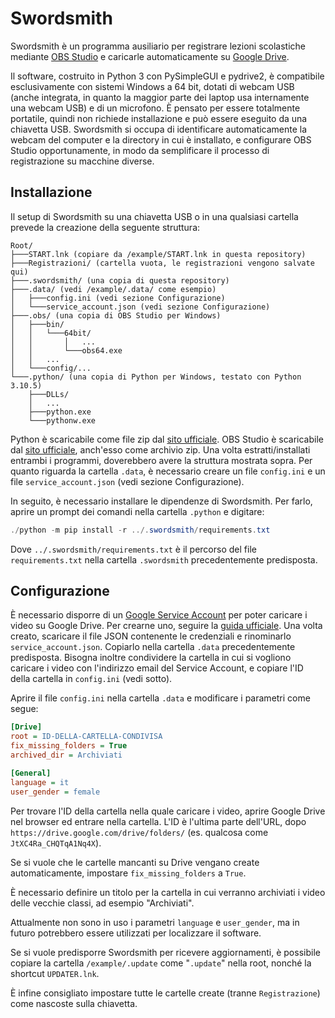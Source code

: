 # Swordsmith

Swordsmith è un programma ausiliario per registrare lezioni scolastiche mediante [OBS Studio](https://obsproject.com/) e caricarle automaticamente su [Google Drive](https://www.google.com/drive/).

Il software, costruito in Python 3 con PySimpleGUI e pydrive2, è compatibile esclusivamente con sistemi Windows a 64 bit, dotati di webcam USB (anche integrata, in quanto la maggior parte dei laptop usa internamente una webcam USB) e di un microfono. È pensato per essere totalmente portatile, quindi non richiede installazione e può essere eseguito da una chiavetta USB. Swordsmith si occupa di identificare automaticamente la webcam del computer e la directory in cui è installato, e configurare OBS Studio opportunamente, in modo da semplificare il processo di registrazione su macchine diverse.

## Installazione

Il setup di Swordsmith su una chiavetta USB o in una qualsiasi cartella prevede la creazione della seguente struttura:

```
Root/
├───START.lnk (copiare da /example/START.lnk in questa repository)
├───Registrazioni/ (cartella vuota, le registrazioni vengono salvate qui)
├───.swordsmith/ (una copia di questa repository)
├───.data/ (vedi /example/.data/ come esempio)
│   ├───config.ini (vedi sezione Configurazione)
│   └───service_account.json (vedi sezione Configurazione)
├───.obs/ (una copia di OBS Studio per Windows)
│   ├───bin/
│   │   └───64bit/
│   │       │   ...
│   │       └───obs64.exe
│   │   ...
│   └───config/...
└───.python/ (una copia di Python per Windows, testato con Python 3.10.5)
    ├───DLLs/
    │   ...
    ├───python.exe
    └───pythonw.exe
```

Python è scaricabile come file zip dal [sito ufficiale](https://www.python.org/downloads/windows/). OBS Studio è scaricabile dal [sito ufficiale](https://obsproject.com/download), anch'esso come archivio zip. Una volta estratti/installati entrambi i programmi, doverebbero avere la struttura mostrata sopra. Per quanto riguarda la cartella `.data`, è necessario creare un file `config.ini` e un file `service_account.json` (vedi sezione Configurazione).

In seguito, è necessario installare le dipendenze di Swordsmith. Per farlo, aprire un prompt dei comandi nella cartella `.python` e digitare:

```powershell
./python -m pip install -r ../.swordsmith/requirements.txt
```

Dove `../.swordsmith/requirements.txt` è il percorso del file `requirements.txt` nella cartella `.swordsmith` precedentemente predisposta.

## Configurazione

È necessario disporre di un [Google Service Account](https://developers.google.com/identity/protocols/oauth2/service-account) per poter caricare i video su Google Drive. Per crearne uno, seguire la [guida ufficiale](https://developers.google.com/identity/protocols/oauth2/service-account#creatinganaccount). Una volta creato, scaricare il file JSON contenente le credenziali e rinominarlo `service_account.json`. Copiarlo nella cartella `.data` precedentemente predisposta. Bisogna inoltre condividere la cartella in cui si vogliono caricare i video con l'indirizzo email del Service Account, e copiare l'ID della cartella in `config.ini` (vedi sotto).

Aprire il file `config.ini` nella cartella `.data` e modificare i parametri come segue:

```ini
[Drive]
root = ID-DELLA-CARTELLA-CONDIVISA
fix_missing_folders = True
archived_dir = Archiviati

[General]
language = it
user_gender = female
```

Per trovare l'ID della cartella nella quale caricare i video, aprire Google Drive nel browser ed entrare nella cartella. L'ID è l'ultima parte dell'URL, dopo `https://drive.google.com/drive/folders/` (es. qualcosa come `JtXC4Ra_CHQTqA1Nq4X`).

Se si vuole che le cartelle mancanti su Drive vengano create automaticamente, impostare `fix_missing_folders` a `True`.

È necessario definire un titolo per la cartella in cui verranno archiviati i video delle vecchie classi, ad esempio "Archiviati".

Attualmente non sono in uso i parametri `language` e `user_gender`, ma in futuro potrebbero essere utilizzati per localizzare il software.

Se si vuole predisporre Swordsmith per ricevere aggiornamenti, è possibile copiare la cartella `/example/.update` come "`.update`" nella root, nonché la shortcut `UPDATER.lnk`.

È infine consigliato impostare tutte le cartelle create (tranne `Registrazione`) come nascoste sulla chiavetta.